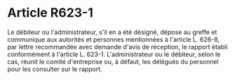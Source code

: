 # Article R623-1

Le débiteur ou l'administrateur, s'il en a été désigné, dépose au greffe et communique aux autorités et personnes mentionnées à l'article L. 626-8, par lettre recommandée avec demande d'avis de réception, le rapport établi conformément à l'article L. 623-1. L'administrateur ou le débiteur, selon le cas, réunit le comité d'entreprise ou, à défaut, les délégués du personnel pour les consulter sur le rapport.